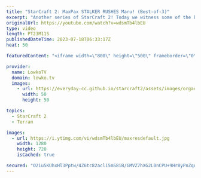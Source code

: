 ```yaml
---
title: "StarCraft 2: MaxPax STALKER RUSHES Maru! (Best-of-3)"
excerpt: "Another series of StarCraft 2! Today we witness some of the best players in the world clash in a best-of-3 series. A series of games between Maru, the five-time GSL champion and one of the most dominant Terrans in history, and MaxPax, the young Danish prodigy who has been making waves with his unconventional"
originalUrl: https://youtube.com/watch?v=wdsmTb4lbEU
type: video
length: PT23M11S
publishedDateTime: 2023-07-18T06:33:17Z
heat: 50

featuredContent: "<iframe width=\"800\" height=\"500\" frameborder=\"0\" src=\"https://www.youtube.com/embed/wdsmTb4lbEU\" allow=\"accelerometer; autoplay; encrypted-media; gyroscope; picture-in-picture\" allowfullscreen></iframe>"

provider:
  name: LowkoTV
  domain: lowko.tv
  images:
    - url: https://everyday-cc.github.io/starcraft2/assets/images/organizations/lowko.tv-50x50.jpg
      width: 50
      height: 50

topics:
  - StarCraft 2
  - Terran

images:
  - url: https://i.ytimg.com/vi/wdsmTb4lbEU/maxresdefault.jpg
    width: 1280
    height: 720
    isCached: true

secured: "O2iu5KUhxHl3Pptw/4Z6tc82acli5mS8iB/GMVZ7hXG2L0nCPU+9Hr8yPnZqAk1CT2aMoC1YjIeW5UfiGe4p4si54W1lRD1g0GBpnqVuOJGQm14g0rTAnaW7LAQJq3HtLAxGUYsZKKUgzOjZbLHnwE0cAqGwscjQ/2p2hrI7qV/Xfc/O53lHz55sTga5ESuHjcfi9tzP13oPMv169s9XffWeSNSd+mg3cLgu3ti+SgPkB4R6Kta97LqTJEH+LqQH+sV5rmu3ce07oACCleJ46y5y39ZHX3QN+yaXqZZhHtllVNpVjAaRUbU0nbUEkNWAM1Slu63MfarGB4nRrkkmekSF2Ep2Rd0951v3XJ2ZRoMkZotkYaGrbLiA+N6FxJiNwIdDzOOs1+ernbnsrTt+Vhjk23I93/IE6HMTdjZmJMQ=;oiTFC82zJvh3zoK0+HOBhA=="
---
```


